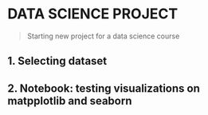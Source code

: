 # DATA SCIENCE PROJECT

> Starting new project for a data science course

## 1. Selecting dataset

## 2. Notebook: testing visualizations on matpplotlib and seaborn
